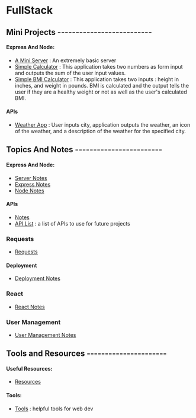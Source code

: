 # FullStack

## Mini Projects --------------------------
#### Express And Node:
* [A Mini Server](express-and-node/my-express-server) : An extremely basic server
* [Simple Calculator](express-and-node/my-calculator) : This application
takes two numbers as form input and outputs the sum of the user input values.
* [Simple BMI Calculator](express-and-node/bmi-calculator) : This application
takes two inputs : height in inches, and weight in pounds. BMI is calculated
and the output tells the user if they are a healthy weight or not as well as
the user's calculated BMI.

#### APIs
* [Weather App](api/WeatherProject) : User inputs city, application outputs
the weather, an icon of the weather, and a description of the weather for the
specified city.


## Topics And Notes ------------------------

#### Express And Node:
* [Server Notes](express-and-node/my-express-server/notes.md)
* [Express Notes](express-and-node/express.md)
* [Node Notes](express-and-node/node.md)

#### APIs
* [Notes](api/api-notes.md)
* [API List](api/fun-api-list.md) : a list of APIs to use for future projects

### Requests
* [Requests](requests/requests.md)


#### Deployment
* [Deployment Notes](deployment/deploy.md)

### React
* [React Notes](react/react.md)

### User Management
* [User Management Notes](user-management/user-management.md)

## Tools and Resources ----------------------

#### Useful Resources:
* [Resources](resources.md)

#### Tools:
* [Tools](tools.md) : helpful tools for web dev
